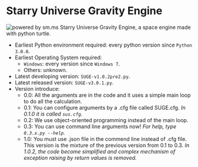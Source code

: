# Starry Universe Gravity Engine
![powered by sm.ms](https://i.loli.net/2019/12/28/OJKLEFaj3nATWHq.png)
Starry Universe Gravity Engine, a space engine made with python turtle.
- Earliest Python environment required: every python version since `Python 3.0.0`.
- Earliest Operating System required: 
  - `Windows`: every version since `Windows 7`.
  - Others: unknown.
- Latest developing version: `SUGE-v1.0.2pre2.py`.
- Latest released version: `SUGE-v3.0.1.py`.
- Version introduce:
  - 0.0: All the arguments are in the code and it uses a simple main loop to do all the calculation.
  - 0.1: You can configure arguments by a .cfg file called SUGE.cfg. _In 0.1.0 it is called `sus.cfg`._
  - 0.2: We use object-oriented programming instead of the main loop.
  - 0.3: You can use command line arguments now! _For help, type `0.3.x.py --help`._
  - 1.0: You must use .json file in the commend line instead of .cfg file. This version is the mixture of the previous version from 0.1 to 0.3. _In 1.0.2, the code become simplified and complex mechanism of exception raising by return values is removed._
